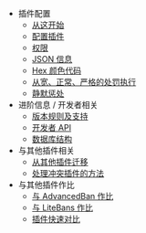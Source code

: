 * 插件配置
  * [从这开始](Getting-Started)
  * [配置插件](Configuration)
  * [权限](Permissions)
  * [JSON 信息](JSON-Messages)
  * [Hex 颜色代码](Hex-Colors)
  * [从宽、正常、严格的处罚执行](Punishment-Enforcement:-Lenient,-Normal,-and-Strict-settings)
  * [静默惩处](Silent-Punishments)
* 进阶信息 / 开发者相关
  * [版本规则及支持](Versioning-and-Support-Policies)
  * [开发者 API](Developer-API)
  * [数据库结构](The-Database-Schema)
* 与其他插件相关
  * [从其他插件迁移](Importing-from-Other-Plugins)
  * [处理冲突插件的方法](Event-was-previously-blocked-by-the-server-or-another-plugin...)
* 与其他插件作比
  * [与 AdvancedBan 作比](Detailed-Comparison-to-AdvancedBan)
  * [与 LiteBans 作比](Comparison-to-LiteBans)
  * [插件快速对比](Quick-Plugin-Comparison)
